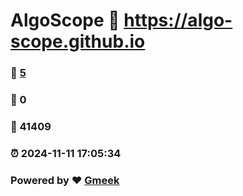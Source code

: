 # AlgoScope :link: https://algo-scope.github.io 
### :page_facing_up: [5](https://algo-scope.github.io/tag.html) 
### :speech_balloon: 0 
### :hibiscus: 41409 
### :alarm_clock: 2024-11-11 17:05:34 
### Powered by :heart: [Gmeek](https://github.com/Meekdai/Gmeek)
